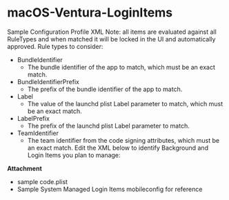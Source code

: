 # macOS-Ventura-LoginItems

Sample Configuration Profile XML
Note: all items are evaluated against all RuleTypes and when matched it will be locked in the UI and automatically approved. Rule types to consider:
- BundleIdentifier
     - The bundle identifier of the app to match, which must be an exact match.
- BundleIdentifierPrefix
     - The prefix of the bundle identifier of the app to match.
- Label
     - The value of the launchd plist Label parameter to match, which must be an exact match.
- LabelPrefix
     - The prefix of the launchd plist Label parameter to match.
- TeamIdentifier
     - The team identifier from the code signing attributes, which must be an exact match. Edit the XML below to identify Background and Login Items you plan to manage:

**Attachment**
- sample code.plist
- Sample System Managed Login Items mobileconfig for reference

